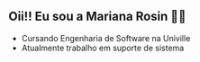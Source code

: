 ## Oii!! Eu sou a Mariana Rosin 🌊🌺
- Cursando Engenharia de Software na Univille 
- Atualmente trabalho em suporte de sistema

